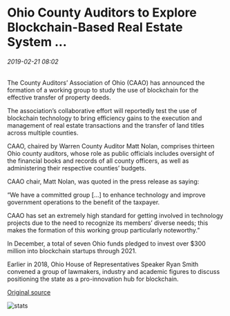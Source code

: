 # Ohio County Auditors to Explore Blockchain-Based Real Estate System ...

###### 2019-02-21 08:02

The County Auditors’ Association of Ohio (CAAO) has announced the formation of a working group to study the use of blockchain for the effective transfer of property deeds.

The association’s collaborative effort will reportedly test the use of blockchain technology to bring efficiency gains to the execution and management of real estate transactions and the transfer of land titles across multiple counties.

CAAO, chaired by Warren County Auditor Matt Nolan, comprises thirteen Ohio county auditors, whose role as public officials includes oversight of the financial books and records of all county officers, as well as administering their respective counties’ budgets.

CAAO chair, Matt Nolan, was quoted in the press release as saying:

“We have a committed group \[...\] to enhance technology and improve government operations to the benefit of the taxpayer.

CAAO has set an extremely high standard for getting involved in technology projects due to the need to recognize its members’ diverse needs; this makes the formation of this working group particularly noteworthy.”

In December, a total of seven Ohio funds pledged to invest over $300 million into blockchain startups through 2021.

Earlier in 2018, Ohio House of Representatives Speaker Ryan Smith convened a group of lawmakers, industry and academic figures to discuss positioning the state as a pro-innovation hub for blockchain.

[Original source](https://cointelegraph.com/news/ohio-county-auditors-to-explore-blockchain-based-real-estate-system)

![stats](https://c.statcounter.com/11760860/0/a89fa40b/1/ "stats")